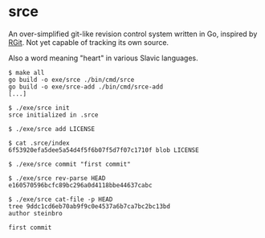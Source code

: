 # srce

An over-simplified git-like revision control system written in Go, inspired by
[RGit](https://github.com/JoelQ/rgit). Not yet capable of tracking its own
source.

Also a word meaning "heart" in various Slavic languages.

```
$ make all
go build -o exe/srce ./bin/cmd/srce
go build -o exe/srce-add ./bin/cmd/srce-add
[...]

$ ./exe/srce init
srce initialized in .srce

$ ./exe/srce add LICENSE

$ cat .srce/index
6f53920efa5dee5a54d4f5f6b07f5d7f07c1710f blob LICENSE

$ ./exe/srce commit "first commit"

$ ./exe/srce rev-parse HEAD
e160570596bcfc89bc296a0d4118bbe44637cabc

$ ./exe/srce cat-file -p HEAD
tree 9ddc1cd6eb70ab9f9c0e4537a6b7ca7bc2bc13bd
author steinbro

first commit
```
